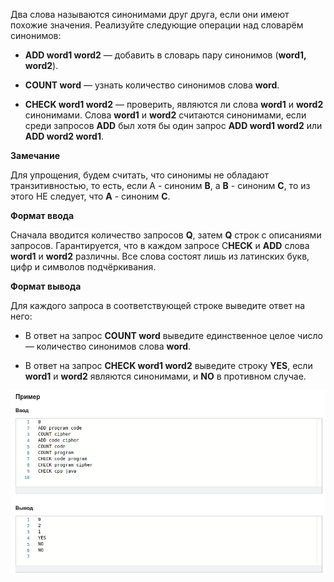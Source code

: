 Два слова называются синонимами друг друга, если они имеют похожие значения. Реализуйте следующие операции над словарём синонимов:

* **ADD word1 word2** — добавить в словарь пару синонимов (**word1, word2**).

* **COUNT word** — узнать количество синонимов слова **word**.

* **CHECK word1 word2** — проверить, являются ли слова **word1** и **word2** синонимами. Слова **word1** и **word2** считаются синонимами, если среди запросов **ADD** был хотя бы один запрос **ADD word1 word2** или **ADD word2 word1**.

**Замечание**

Для упрощения, будем считать, что синонимы не обладают транзитивностью, то есть, если A - синоним **B**, а **B** - синоним **C**, то из этого НЕ следует, что **A** - синоним **C**.

**Формат ввода**

Сначала вводится количество запросов **Q**, затем **Q** строк с описаниями запросов. Гарантируется, что в каждом запросе C**HECK** и **ADD** слова **word1** и **word2** различны. Все слова состоят лишь из латинских букв, цифр и символов подчёркивания.

**Формат вывода**

Для каждого запроса в соответствующей строке выведите ответ на него:

* В ответ на запрос **COUNT word** выведите единственное целое число — количество синонимов слова **word**.

* В ответ на запрос **CHECK word1 word2** выведите строку **YES**, если **word1** и **word2** являются синонимами, и **NO** в противном случае.

![img.png](img.png)